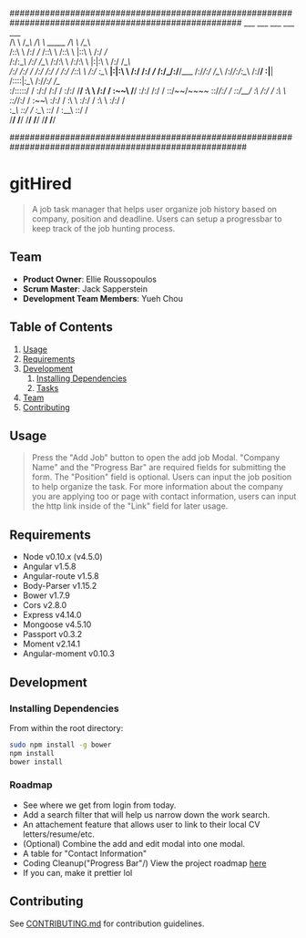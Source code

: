  ######################################################################################################
      ___           ___           ___                                  ___           ___     
     /\  \         /\__\         /\  \         _____                  /\  \         /\__\    
    /::\  \       /:/ _/_       /::\  \       /::\  \                |::\  \       /:/ _/_   
   /:/\:\__\     /:/ /\__\     /:/\:\  \     /:/\:\  \               |:|:\  \     /:/ /\__\  
  /:/ /:/  /    /:/ /:/ _/_   /:/ /::\  \   /:/  \:\__\            __|:|\:\  \   /:/ /:/ _/_ 
 /:/_/:/__/___ /:/_/:/ /\__\ /:/_/:/\:\__\ /:/__/ \:|__|          /::::|_\:\__\ /:/_/:/ /\__\
 \:\/:::::/  / \:\/:/ /:/  / \:\/:/  \/__/ \:\  \ /:/  /          \:\~~\  \/__/ \:\/:/ /:/  /
  \::/~~/~~~~   \::/_/:/  /   \::/__/       \:\  /:/  /            \:\  \        \::/_/:/  / 
   \:\~~\        \:\/:/  /     \:\  \        \:\/:/  /              \:\  \        \:\/:/  /  
    \:\__\        \::/  /       \:\__\        \::/  /                \:\__\        \::/  /   
     \/__/         \/__/         \/__/         \/__/                  \/__/         \/__/    

#######################################################################################################

# gitHired

> A job task manager that helps user organize job history based on company, position and deadline. Users can setup a progressbar to keep track of the
job hunting process.

## Team

  - __Product Owner__: Ellie Roussopoulos
  - __Scrum Master__: Jack Sapperstein
  - __Development Team Members__: Yueh Chou

## Table of Contents

1. [Usage](#Usage)
1. [Requirements](#requirements)
1. [Development](#development)
    1. [Installing Dependencies](#installing-dependencies)
    1. [Tasks](#tasks)
1. [Team](#team)
1. [Contributing](#contributing)

## Usage

> Press the "Add Job" button to open the add job Modal. "Company Name" and the "Progress Bar" are required fields for submitting the form. The "Position" field is optional. Users can input the job position to help organize the task. For more information about the company you are applying too or page with contact information, users can input the http link inside of the "Link" field for later usage. 

## Requirements

- Node v0.10.x (v4.5.0)
- Angular v1.5.8
- Angular-route v1.5.8
- Body-Parser v1.15.2
- Bower v1.7.9
- Cors v2.8.0
- Express v4.14.0
- Mongoose v4.5.10
- Passport v0.3.2
- Moment v2.14.1
- Angular-moment v0.10.3

## Development

### Installing Dependencies

From within the root directory:

```sh
sudo npm install -g bower
npm install
bower install
```

### Roadmap

- See where we get from login from today.
- Add a search filter that will help us narrow down the work search.
- An attachement feature that allows user to link to their local CV letters/resume/etc.
- (Optional) Combine the add and edit modal into one modal.
- A table for "Contact Information"
- Coding Cleanup("Progress Bar"/)
View the project roadmap [here](LINK_TO_PROJECT_ISSUES)
- If you can, make it prettier lol


## Contributing

See [CONTRIBUTING.md](CONTRIBUTING.md) for contribution guidelines.
